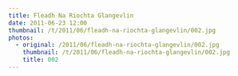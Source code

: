 ```yaml
---
title: Fleadh Na Riochta Glangevlin
date: 2011-06-23 12:00
thumbnail: /t/2011/06/fleadh-na-riochta-glangevlin/002.jpg
photos:
  - original: /2011/06/fleadh-na-riochta-glangevlin/002.jpg
    thumbnail: /t/2011/06/fleadh-na-riochta-glangevlin/002.jpg
    title: 002
---
```

